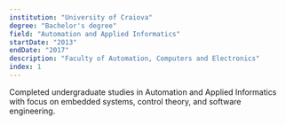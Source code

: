 ```yaml
---
institution: "University of Craiova"
degree: "Bachelor's degree"
field: "Automation and Applied Informatics"
startDate: "2013"
endDate: "2017"
description: "Faculty of Automation, Computers and Electronics"
index: 1
---
```


Completed undergraduate studies in Automation and Applied Informatics with focus on embedded systems, control theory, and software engineering.